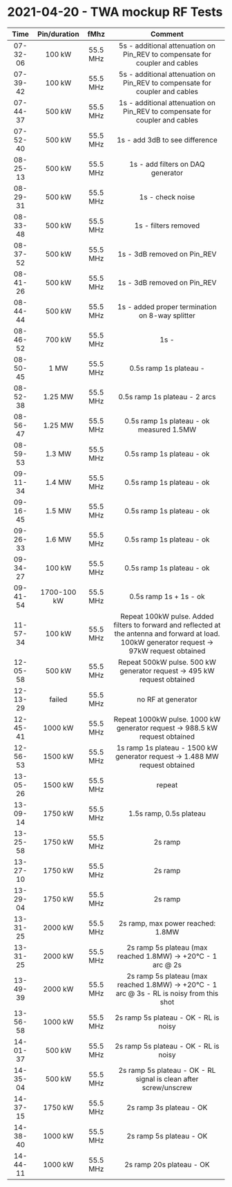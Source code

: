 # 2021-04-20 - TWA mockup RF Tests

| Time | Pin/duration | fMhz | Comment | 
| :--: | :----------: | :--: | :-----: |
| 07-32-06 | 100 kW | 55.5 MHz | 5s - additional attenuation on Pin_REV to compensate for coupler and cables |
| 07-39-42 | 100 kW | 55.5 MHz | 5s - additional attenuation on Pin_REV to compensate for coupler and cables |
| 07-44-37 | 500 kW | 55.5 MHz | 1s - additional attenuation on Pin_REV to compensate for coupler and cables |
| 07-52-40 | 500 kW | 55.5 MHz | 1s - add 3dB to see difference |
| 08-25-13 | 500 kW | 55.5 MHz | 1s - add filters on DAQ generator  |
| 08-29-31 | 500 kW | 55.5 MHz | 1s - check noise |
| 08-33-48 | 500 kW | 55.5 MHz | 1s - filters removed  |
| 08-37-52 | 500 kW | 55.5 MHz | 1s - 3dB removed on Pin_REV  |
| 08-41-26 | 500 kW | 55.5 MHz | 1s - 3dB removed on Pin_REV  |
| 08-44-44 | 500 kW | 55.5 MHz | 1s - added proper termination on 8-way splitter  |
| 08-46-52 | 700 kW | 55.5 MHz | 1s -   |
| 08-50-45 | 1 MW | 55.5 MHz | 0.5s ramp 1s plateau -   |
| 08-52-38 | 1.25 MW | 55.5 MHz | 0.5s ramp 1s plateau -  2 arcs |
| 08-56-47 | 1.25 MW | 55.5 MHz | 0.5s ramp 1s plateau -  ok measured 1.5MW|
| 08-59-53 | 1.3 MW | 55.5 MHz | 0.5s ramp 1s plateau -  ok |
| 09-11-34 | 1.4 MW | 55.5 MHz | 0.5s ramp 1s plateau -  ok |
| 09-16-45 | 1.5 MW | 55.5 MHz | 0.5s ramp 1s plateau -  ok |
| 09-26-33 | 1.6 MW | 55.5 MHz | 0.5s ramp 1s plateau -  ok |
| 09-34-27 | 100 kW | 55.5 MHz | 0.5s ramp 1s plateau -  ok |
| 09-41-54 | 1700-100 kW | 55.5 MHz | 0.5s ramp 1s + 1s  -  ok |
| 11-57-34 | 100 kW | 55.5 MHz | Repeat 100kW pulse. Added filters to forward and reflected at the antenna and forward at load. 100kW generator request -> 97kW request obtained |
| 12-05-58 | 500 kW | 55.5 MHz | Repeat 500kW pulse. 500 kW generator request -> 495 kW request obtained |
| 12-13-29 | failed | 55.5 MHz | no RF at generator |
| 12-45-41 | 1000 kW | 55.5 MHz | Repeat 1000kW pulse. 1000 kW generator request ->  988.5 kW request obtained |
| 12-56-53 | 1500 kW | 55.5 MHz | 1s ramp 1s plateau - 1500 kW generator request ->  1.488 MW request obtained |
| 13-05-26 | 1500 kW | 55.5 MHz | repeat |
| 13-09-14 | 1750 kW | 55.5 MHz | 1.5s ramp, 0.5s plateau |
| 13-25-58 | 1750 kW | 55.5 MHz | 2s ramp |
| 13-27-10 | 1750 kW | 55.5 MHz | 2s ramp |
| 13-29-04 | 1750 kW | 55.5 MHz | 2s ramp |
| 13-31-25 | 2000 kW | 55.5 MHz | 2s ramp, max power reached: 1.8MW |
| 13-31-25 | 2000 kW | 55.5 MHz | 2s ramp 5s plateau (max reached 1.8MW) -> +20°C - 1 arc @ 2s |
| 13-49-39 | 2000 kW | 55.5 MHz | 2s ramp 5s plateau (max reached 1.8MW) -> +20°C - 1 arc @ 3s - RL is noisy from this shot |
| 13-56-58 | 1000 kW | 55.5 MHz | 2s ramp 5s plateau - OK - RL is noisy |
| 14-01-37 | 500 kW | 55.5 MHz | 2s ramp 5s plateau - OK - RL is noisy |
| 14-35-04 | 500 kW | 55.5 MHz | 2s ramp 5s plateau - OK - RL signal is clean after screw/unscrew |
| 14-37-15 | 1750 kW | 55.5 MHz | 2s ramp 3s plateau - OK |
| 14-38-40 | 1000 kW | 55.5 MHz | 2s ramp 5s plateau - OK |
| 14-44-11 | 1000 kW | 55.5 MHz | 2s ramp 20s plateau - OK |








